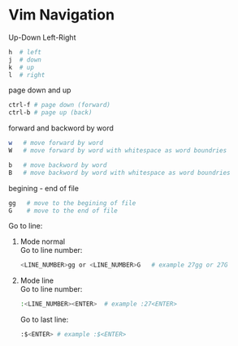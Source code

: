 # Vim Navigation

Up-Down Left-Right
``` bash 
h  # left
j  # down
k  # up
l  # right
```

page down and up
``` bash
ctrl-f # page down (forward)
ctrl-b # page up (back)
```

forward and backword by word
``` bash 
w   # move forward by word
W   # move forward by word with whitespace as word boundries

b   # move backword by word
B   # move backword by word with whitespace as word boundries
```

begining - end of file
``` bash
gg   # move to the begining of file
G    # move to the end of file
```

Go to line:
1. Mode normal <br/>
    Go to line number:

    ``` bash
    <LINE_NUMBER>gg or <LINE_NUMBER>G   # example 27gg or 27G
    ```
2. Mode line <br/>
    Go to line number:
    ``` bash
    :<LINE_NUMBER><ENTER>  # example :27<ENTER>
    ```
    Go to last line:
    ``` bash
    :$<ENTER> # example :$<ENTER>
    ```
